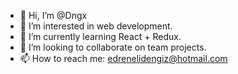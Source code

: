 - 👋 Hi, I’m @Dngx
- 👀 I’m interested in web development.
- 🌱 I’m currently learning React + Redux.
- 💞️ I’m looking to collaborate on team projects.
- 📫 How to reach me: edrenelidengiz@hotmail.com

<!---
Dngx/Dngx is a ✨ special ✨ repository because its `README.md` (this file) appears on your GitHub profile.
You can click the Preview link to take a look at your changes.
--->
